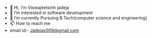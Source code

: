 - 👋 Hi, I’m Viswajeetsinh jadeja
- 👀 I’m interested in software development
- 🌱 I’m currently Pursuing B.Tech(computer science and engineering)
- 📫 How to reach me 
- email id:- Jadejav009@gmail.com

<!---
vishwa9990/vishwa9990 is a ✨ special ✨ repository because its `README.md` (this file) appears on your GitHub profile.
You can click the Preview link to take a look at your changes.
--->

